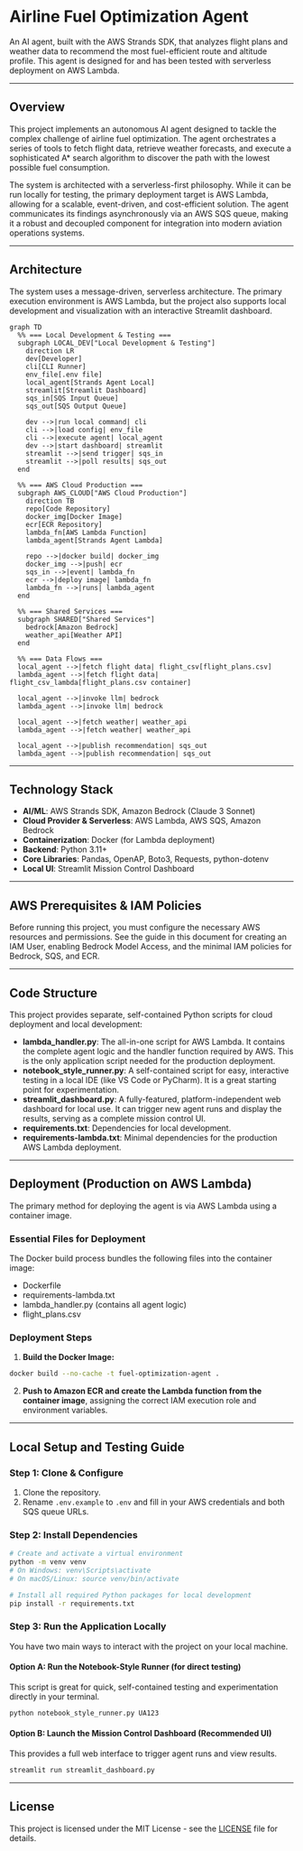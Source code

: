 # Airline Fuel Optimization Agent

An AI agent, built with the AWS Strands SDK, that analyzes flight plans and weather data to recommend the most fuel-efficient route and altitude profile. This agent is designed for and has been tested with serverless deployment on AWS Lambda.

---

## Overview

This project implements an autonomous AI agent designed to tackle the complex challenge of airline fuel optimization. The agent orchestrates a series of tools to fetch flight data, retrieve weather forecasts, and execute a sophisticated A* search algorithm to discover the path with the lowest possible fuel consumption.

The system is architected with a serverless-first philosophy. While it can be run locally for testing, the primary deployment target is AWS Lambda, allowing for a scalable, event-driven, and cost-efficient solution. The agent communicates its findings asynchronously via an AWS SQS queue, making it a robust and decoupled component for integration into modern aviation operations systems.

---

## Architecture

The system uses a message-driven, serverless architecture. The primary execution environment is AWS Lambda, but the project also supports local development and visualization with an interactive Streamlit dashboard.

```mermaid
graph TD
  %% === Local Development & Testing ===
  subgraph LOCAL_DEV["Local Development & Testing"]
    direction LR
    dev[Developer]
    cli[CLI Runner]
    env_file[.env file]
    local_agent[Strands Agent Local]
    streamlit[Streamlit Dashboard]
    sqs_in[SQS Input Queue]
    sqs_out[SQS Output Queue]

    dev -->|run local command| cli
    cli -->|load config| env_file
    cli -->|execute agent| local_agent
    dev -->|start dashboard| streamlit
    streamlit -->|send trigger| sqs_in
    streamlit -->|poll results| sqs_out
  end

  %% === AWS Cloud Production ===
  subgraph AWS_CLOUD["AWS Cloud Production"]
    direction TB
    repo[Code Repository]
    docker_img[Docker Image]
    ecr[ECR Repository]
    lambda_fn[AWS Lambda Function]
    lambda_agent[Strands Agent Lambda]

    repo -->|docker build| docker_img
    docker_img -->|push| ecr
    sqs_in -->|event| lambda_fn
    ecr -->|deploy image| lambda_fn
    lambda_fn -->|runs| lambda_agent
  end

  %% === Shared Services ===
  subgraph SHARED["Shared Services"]
    bedrock[Amazon Bedrock]
    weather_api[Weather API]
  end

  %% === Data Flows ===
  local_agent -->|fetch flight data| flight_csv[flight_plans.csv]
  lambda_agent -->|fetch flight data| flight_csv_lambda[flight_plans.csv container]

  local_agent -->|invoke llm| bedrock
  lambda_agent -->|invoke llm| bedrock

  local_agent -->|fetch weather| weather_api
  lambda_agent -->|fetch weather| weather_api

  local_agent -->|publish recommendation| sqs_out
  lambda_agent -->|publish recommendation| sqs_out
```

---

## Technology Stack

- **AI/ML**: AWS Strands SDK, Amazon Bedrock (Claude 3 Sonnet)
- **Cloud Provider & Serverless**: AWS Lambda, AWS SQS, Amazon Bedrock
- **Containerization**: Docker (for Lambda deployment)
- **Backend**: Python 3.11+
- **Core Libraries**: Pandas, OpenAP, Boto3, Requests, python-dotenv
- **Local UI**: Streamlit Mission Control Dashboard

---

## AWS Prerequisites & IAM Policies

Before running this project, you must configure the necessary AWS resources and permissions. See the guide in this document for creating an IAM User, enabling Bedrock Model Access, and the minimal IAM policies for Bedrock, SQS, and ECR.

---

## Code Structure

This project provides separate, self-contained Python scripts for cloud deployment and local development:

- **lambda_handler.py**: The all-in-one script for AWS Lambda. It contains the complete agent logic and the handler function required by AWS. This is the only application script needed for the production deployment.
- **notebook_style_runner.py**: A self-contained script for easy, interactive testing in a local IDE (like VS Code or PyCharm). It is a great starting point for experimentation.
- **streamlit_dashboard.py**: A fully-featured, platform-independent web dashboard for local use. It can trigger new agent runs and display the results, serving as a complete mission control UI.
- **requirements.txt**: Dependencies for local development.
- **requirements-lambda.txt**: Minimal dependencies for the production AWS Lambda deployment.

---

## Deployment (Production on AWS Lambda)

The primary method for deploying the agent is via AWS Lambda using a container image.

### Essential Files for Deployment

The Docker build process bundles the following files into the container image:
- Dockerfile
- requirements-lambda.txt
- lambda_handler.py (contains all agent logic)
- flight_plans.csv

### Deployment Steps

1. **Build the Docker Image:**
```bash
docker build --no-cache -t fuel-optimization-agent .
```

2. **Push to Amazon ECR and create the Lambda function from the container image**, assigning the correct IAM execution role and environment variables.

---

## Local Setup and Testing Guide

### Step 1: Clone & Configure
1. Clone the repository.
2. Rename `.env.example` to `.env` and fill in your AWS credentials and both SQS queue URLs.

### Step 2: Install Dependencies
```bash
# Create and activate a virtual environment
python -m venv venv
# On Windows: venv\Scripts\activate
# On macOS/Linux: source venv/bin/activate

# Install all required Python packages for local development
pip install -r requirements.txt
```

### Step 3: Run the Application Locally

You have two main ways to interact with the project on your local machine.

#### Option A: Run the Notebook-Style Runner (for direct testing)
This script is great for quick, self-contained testing and experimentation directly in your terminal.
```bash
python notebook_style_runner.py UA123
```

#### Option B: Launch the Mission Control Dashboard (Recommended UI)
This provides a full web interface to trigger agent runs and view results.
```bash
streamlit run streamlit_dashboard.py
```

---

## License

This project is licensed under the MIT License - see the [LICENSE](./LICENSE) file for details.

